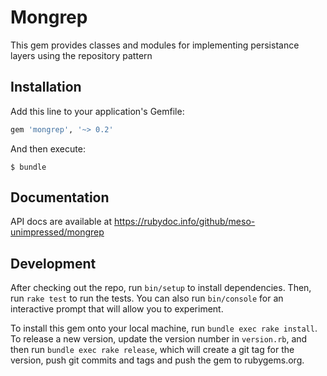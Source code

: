 # Mongrep

This gem provides classes and modules for implementing persistance layers using
the repository pattern

## Installation

Add this line to your application's Gemfile:

```ruby
gem 'mongrep', '~> 0.2'
```

And then execute:

    $ bundle

## Documentation

API docs are available at https://rubydoc.info/github/meso-unimpressed/mongrep

## Development

After checking out the repo, run `bin/setup` to install dependencies. Then, run
`rake test` to run the tests. You can also run `bin/console` for an interactive
prompt that will allow you to experiment.

To install this gem onto your local machine, run `bundle exec rake install`. To
release a new version, update the version number in `version.rb`, and then run
`bundle exec rake release`, which will create a git tag for the version, push
git commits and tags and push the gem to rubygems.org.
